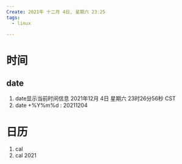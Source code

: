 ```yaml
---
Create: 2021年 十二月 4日, 星期六 23:25
tags: 
  - linux

---
```



# 时间
## date

1. date显示当前时间信息 2021年12月 4日 星期六 23时26分56秒 CST
2. date +%Y%m%d : 20211204



# 日历
1. cal
2. cal 2021
